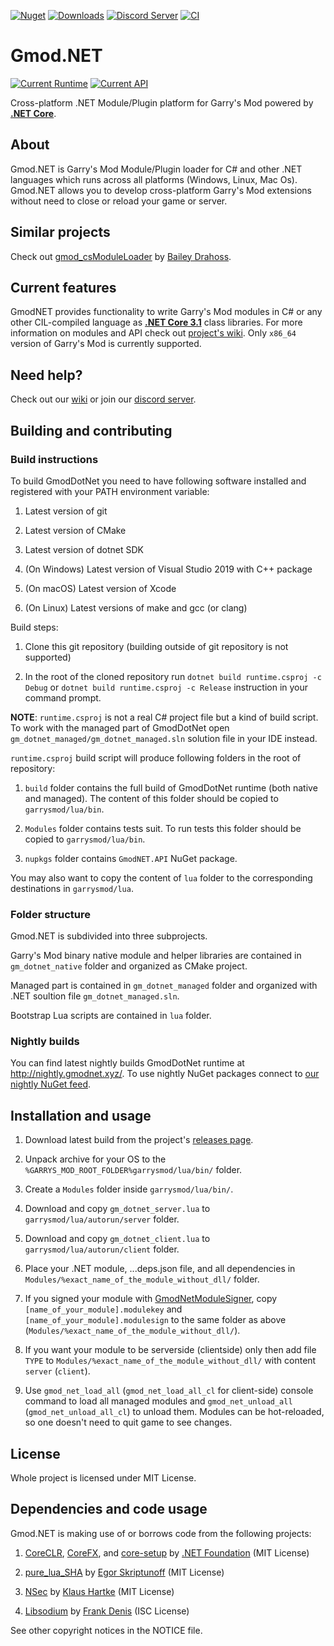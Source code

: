 [![Nuget](https://img.shields.io/nuget/v/GmodNET.API?color=blue)](https://www.nuget.org/packages/GmodNET.API/) [![Downloads](https://img.shields.io/nuget/dt/GmodNET.API?color=2db94e)](https://www.nuget.org/packages/GmodNET.API/) [![Discord Server](https://img.shields.io/discord/632622505848471554?label=Our%20Discord&color=2db94e)](https://discord.gg/9bP8nMT)
[![CI](https://github.com/GlebChili/GmodDotNet/workflows/CI/badge.svg?branch=master)](https://github.com/GlebChili/GmodDotNet/actions?query=workflow%3ACI)

# Gmod.NET
[![Current Runtime](https://img.shields.io/badge/Current%20Runtime-0.6.0-2db94e)](https://github.com/GlebChili/GmodDotNet/wiki/GmodNET-Runtime-and-GmodNET.API-version-correspondence#gmodnet-and-gmodnetapi) [![Current API](https://img.shields.io/badge/Current%20API-0.6.0-2db94e)](https://github.com/GlebChili/GmodDotNet/wiki/GmodNET-Runtime-and-GmodNET.API-version-correspondence#gmodnet-and-gmodnetapi)

Cross-platform .NET Module/Plugin platform for Garry's Mod powered by [__.NET Core__](https://dotnet.microsoft.com/).

## About

Gmod.NET is Garry's Mod Module/Plugin loader for C#
and other .NET languages which runs across all platforms (Windows,
Linux, Mac Os). Gmod.NET allows you to develop cross-platform Garry's Mod extensions without
need to close or reload your game or server.

## Similar projects

Check out [gmod_csModuleLoader](https://github.com/dedady157/gmod_csModuleLoader) by [Bailey Drahoss](https://github.com/dedady157).

## Current features

GmodNET provides functionality to write Garry's Mod modules in C# or any other CIL-compiled language as [__.NET Core 3.1__](https://dotnet.microsoft.com/) class libraries. For more information on modules and API check out [project's wiki](https://github.com/GlebChili/GmodDotNet/wiki). Only `x86_64` version of Garry's Mod is currently supported.

## Need help?

Check out our [wiki](https://github.com/GlebChili/GmodDotNet/wiki) or join our [discord server](https://discord.gg/9bP8nMT).

## Building and contributing

### Build instructions

To build GmodDotNet you need to have following software installed and registered with your PATH environment variable:

1. Latest version of git

2. Latest version of CMake

3. Latest version of dotnet SDK

4. (On Windows) Latest version of Visual Studio 2019 with C++ package

5. (On macOS) Latest version of Xcode

6. (On Linux) Latest versions of make and gcc (or clang)

Build steps:

1. Clone this git repository (building outside of git repository is not supported)

2. In the root of the cloned repository run `dotnet build runtime.csproj -c Debug` or `dotnet build runtime.csproj -c Release` instruction in your command prompt.

__NOTE__: `runtime.csproj` is not a real C# project file but a kind of build script. To work with the managed part of GmodDotNet open `gm_dotnet_managed/gm_dotnet_managed.sln` solution file in your IDE instead.

`runtime.csproj` build script will produce following folders in the root of repository:

1. `build` folder contains the full build of GmodDotNet runtime (both native and managed). The content of this folder should be copied to `garrysmod/lua/bin`.

2. `Modules` folder contains tests suit. To run tests this folder should be copied to `garrysmod/lua/bin`.

3. `nupkgs` folder contains `GmodNET.API` NuGet package.

You may also want to copy the content of `lua` folder to the corresponding destinations in `garrysmod/lua`.

### Folder structure

Gmod.NET is subdivided into three subprojects.

Garry's Mod binary native module and helper libraries are
contained in `gm_dotnet_native` folder and organized as CMake project.

Managed part is contained in `gm_dotnet_managed` folder and organized with .NET soultion file `gm_dotnet_managed.sln`.

Bootstrap Lua scripts are contained in `lua` folder.

### Nightly builds

You can find latest nightly builds GmodDotNet runtime at http://nightly.gmodnet.xyz/. To use nightly NuGet packages connect to [our nightly NuGet feed](https://dev.azure.com/GmodNET/gmodnet-artifacts/_packaging?_a=feed&feed=gmodnet-packages).

## Installation and usage

1. Download latest build from the project's [releases page](https://github.com/GlebChili/GmodDotNet/releases).

2. Unpack archive for your OS to the `%GARRYS_MOD_ROOT_FOLDER%garrysmod/lua/bin/` folder.

3. Create a `Modules` folder inside `garrysmod/lua/bin/`.

4. Download and copy `gm_dotnet_server.lua` to `garrysmod/lua/autorun/server` folder.

5. Download and copy `gm_dotnet_client.lua` to `garrysmod/lua/autorun/client` folder.

6. Place your .NET module, ...deps.json file, and all dependencies in `Modules/%exact_name_of_the_module_without_dll/` folder.

7. If you signed your module with [GmodNetModuleSigner](https://github.com/GlebChili/GmodNetModuleSigner), copy `[name_of_your_module].modulekey` and `[name_of_your_module].modulesign` to the same folder as above (`Modules/%exact_name_of_the_module_without_dll/`).

8. If you want your module to be serverside (clientside) only then add file `TYPE` to `Modules/%exact_name_of_the_module_without_dll/` with content `server` (`client`).

9. Use `gmod_net_load_all` (`gmod_net_load_all_cl` for client-side) console command to load all managed modules and `gmod_net_unload_all` (`gmod_net_unload_all_cl`) to unload them. Modules can be hot-reloaded, so one doesn't need to quit game to see changes.

## License

Whole project is licensed under MIT License.

## Dependencies and code usage

Gmod.NET is making use of or borrows code from the following projects:

1. [CoreCLR](https://github.com/dotnet/coreclr), [CoreFX](https://github.com/dotnet/corefx), and [core-setup](https://github.com/dotnet/core-setup) by [.NET Foundation](https://github.com/dotnet) (MIT License)

2. [pure_lua_SHA](https://github.com/Egor-Skriptunoff/pure_lua_SHA) by [Egor Skriptunoff](https://github.com/Egor-Skriptunoff) (MIT License)

3. [NSec](https://nsec.rocks/) by [Klaus Hartke](https://github.com/ektrah) (MIT License)

4. [Libsodium](http://libsodium.org) by [Frank Denis](https://github.com/jedisct1) (ISC License)

See other copyright notices in the NOTICE file.
